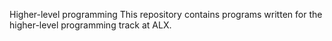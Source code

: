 Higher-level programming
This repository contains programs written for the higher-level programming track at ALX.
